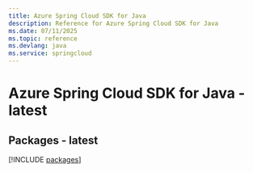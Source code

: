 ```yaml
---
title: Azure Spring Cloud SDK for Java
description: Reference for Azure Spring Cloud SDK for Java
ms.date: 07/11/2025
ms.topic: reference
ms.devlang: java
ms.service: springcloud
---
```

# Azure Spring Cloud SDK for Java - latest
## Packages - latest
[!INCLUDE [packages](spring-cloud-index.md)]